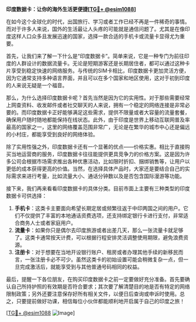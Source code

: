 **印度数据卡：让你的海外生活更便捷[[TG💪+ @esim1088](https://t.me/s/esim1088)]**

在如今这个全球化的时代，出国旅行、学习或者工作已经不再是一件稀奇的事情。而对于许多人来说，国外的生活最让人头疼的可能就是通信问题了。尤其是在像印度这样人口众多且发展迅速的国家，选择一款合适的手机卡或流量卡显得尤为重要。

首先，让我们来了解一下什么是“印度数据卡”。简单来说，它是一种专门为前往印度的人群设计的数据流量卡。无论是短期游客还是长期居住者，都可以通过这种卡片享受到稳定快速的网络服务。与传统的SIM卡相比，印度数据卡更加灵活方便，因为它通常支持多种语言界面，并且可以在多个国家和地区使用，这对于初到印度的人来说无疑是一个福音。

那么，为什么选择印度数据卡呢？首先当然是因为它的实用性。对于那些需要经常上网查资料、收发邮件或者社交聊天的人来说，拥有一个稳定的网络连接是非常必要的。而印度数据卡正好能够满足这些需求，提供不限量或者大容量的流量套餐，确保用户随时随地都能保持在线状态。此外，由于印度是世界上移动互联网普及率最高的国家之一，这里的网络覆盖范围非常广，无论是在繁华的城市中心还是偏远的小村庄，都能享受到良好的网络体验。

除了实用性强之外，印度数据卡还有一个显著的优点——价格实惠。相比于直接购买当地运营商的服务，印度数据卡往往能提供更具竞争力的价格方案。这是因为许多公司会根据市场需求推出各种优惠活动，比如限时折扣、捆绑销售等，让用户以更低的成本获得更高的价值。当然，在选择具体产品时，大家还是要结合自己的实际需求来进行考量，比如流量大小、通话分钟数以及是否包含国际漫游等功能。

接下来，我们再来看看印度数据卡的具体分类。目前市面上主要有三种类型的印度数据卡可供选择：

1. **手机卡**：这类卡主要面向希望长期定居或频繁往返于中印两国之间的用户。它们不仅提供了丰富的本地通话资费选项，还支持绑定银行卡进行支付，非常适合商务人士或者家庭用户。
2. **流量卡**：如果你只是偶尔去印度旅游或者出差几天，那么一张流量卡就足够了。这类卡通常按天计费，可以根据行程安排灵活调整使用期限，避免浪费资源。
3. **注册卡**：对于想要在当地开设银行账户、租房或者办理其他手续的新移民而言，一张注册卡必不可少。虽然这类卡的初始设置可能会稍微复杂一点，但一旦完成激活后，就能享受到与其他普通号码相同的权益。

最后，提醒一下各位朋友，在购买印度数据卡之前一定要做好充分准备。首先要确认自己所持护照的有效期是否符合要求；其次要了解清楚目的地是否有特定的网络限制政策；另外还要注意保存好所有相关文件，以便日后查询或申诉时使用。总之，只要提前做好功课，相信每位小伙伴都能顺利地开启属于自己的印度之旅！

[[TG💪+ @esim1088](https://t.me/s/esim1088) ![Image](https://i.postimg.cc/4NQfJmqS/Snipaste-2025-05-13-00-14-12.png)]